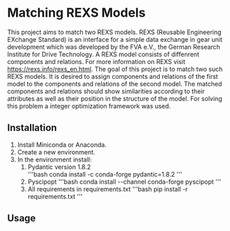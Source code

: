 # Matching REXS Models

This project aims to match two REXS models. 
REXS (Reusable Engineering EXchange Standard) is an interface for a simple data exchange in gear unit development which was developed by the FVA e.V., the German Research Institute for Drive Technology. 
A REXS model consists of diffenrent components and relations. 
For more information on REXS visit https://rexs.info/rexs_en.html. 
The goal of this project is to match two such REXS models. It is desired to assign components and relations of the first model to the components and relations of the second model. The matched components and relations should show similarities according to their attributes as well as their position in the structure of the model. 
For solving this problem a integer optimization framework was used. 

## Installation
1. Install Miniconda or Anaconda. 
2. Create a new environment.
3. In the environment install:
    1. Pydantic version 1.8.2  
        '''bash
        conda install -c conda-forge pydantic=1.8.2
        '''
    2. Pyscipopt
        '''bash
        conda install --channel conda-forge pyscipopt
        '''
    3. All requirements in requirements.txt
        '''bash
        pip install -r requirements.txt
        '''


## Usage
